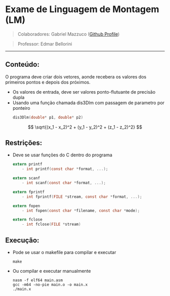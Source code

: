 # Exame de Linguagem de Montagem (LM)
>Colaboradores: Gabriel Mazzuco ([Github Profile](https://github.com/gabrielmazz))

>Professor: Edmar Bellorini

---

## Conteúdo:

O programa deve criar dois vetores, aonde recebera os valores dos primeiros pontos e depois dos próximos. 

- Os valores de entrada, deve ser valores ponto-flutuante de precisão dupla
- Usando uma função chamada dis3Dlm com passagem de parametro por ponteiro
    ```c
    dis3Dlm(double* p1, double* p2)
    ```

$$
\sqrt{(x_1 - x_2)^2 + (y_1 - y_2)^2 + (z_1 - z_2)^2}
$$

## Restrições:

- Deve se usar funções do C dentro do programa
    ```c
    extern printf
        - int printf(const char *format, ...);

    extern scanf
        - int scanf(const char *format, ...);

    extern fprintf
        - int fprintf(FILE *stream, const char *format, ...);

    extern fopen
        - int fopen(const char *filename, const char *mode);

    extern fclose
        - int fclose(FILE *stream)
    ```

## Execução:

- Pode se usar o makefile para compilar e executar
    ```make
    make
    ```

- Ou compilar e executar manualmente
    ```
    nasm -f elf64 main.asm
    gcc -m64 -no-pie main.o -o main.x
    ./main.x
    ```
